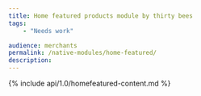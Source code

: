```yaml
---
title: Home featured products module by thirty bees
tags:
    - "Needs work"

audience: merchants
permalink: /native-modules/home-featured/
description:
---
```


{% include api/1.0/homefeatured-content.md %}